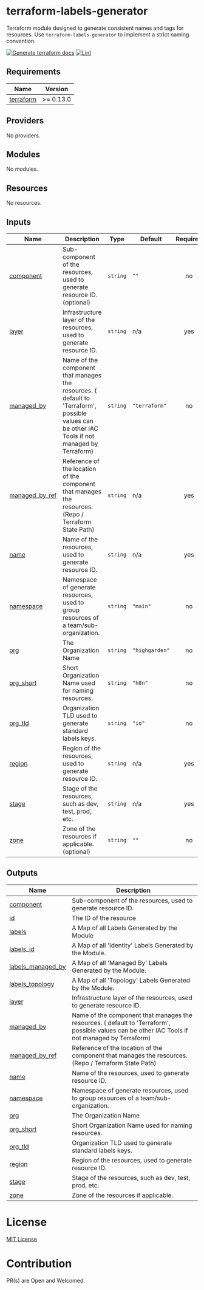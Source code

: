 
# terraform-labels-generator

Terraform module designed to generate consistent names and tags for resources. Use `terraform-labels-generator` to implement a strict naming convention.

[![Generate terraform docs](https://github.com/highgarden-io/terraform-labels-standard/actions/workflows/documentation.yaml/badge.svg)](https://github.com/highgarden-io/terraform-labels-standard/actions/workflows/documentation.yaml) [![Lint](https://github.com/highgarden-io/terraform-labels-standard/actions/workflows/lint.yaml/badge.svg)](https://github.com/highgarden-io/terraform-labels-standard/actions/workflows/lint.yaml)

<!-- BEGIN_TF_DOCS -->
## Requirements

| Name | Version |
|------|---------|
| <a name="requirement_terraform"></a> [terraform](#requirement\_terraform) | >= 0.13.0 |

## Providers

No providers.

## Modules

No modules.

## Resources

No resources.

## Inputs

| Name | Description | Type | Default | Required |
|------|-------------|------|---------|:--------:|
| <a name="input_component"></a> [component](#input\_component) | Sub-component of the resources, used to generate resource ID. (optional) | `string` | `""` | no |
| <a name="input_layer"></a> [layer](#input\_layer) | Infrastructure layer of the resources, used to generate resource ID. | `string` | n/a | yes |
| <a name="input_managed_by"></a> [managed\_by](#input\_managed\_by) | Name of the component that manages the resources. ( default to 'Terraform', possible values can be other IAC Tools if not managed by Terraform) | `string` | `"terraform"` | no |
| <a name="input_managed_by_ref"></a> [managed\_by\_ref](#input\_managed\_by\_ref) | Reference of the location of the component that manages the resources. (Repo / Terraform State Path) | `string` | n/a | yes |
| <a name="input_name"></a> [name](#input\_name) | Name of the resources, used to generate resource ID. | `string` | n/a | yes |
| <a name="input_namespace"></a> [namespace](#input\_namespace) | Namespace of generate resources, used to group resources of a team/sub-organization. | `string` | `"main"` | no |
| <a name="input_org"></a> [org](#input\_org) | The Organization Name | `string` | `"highgarden"` | no |
| <a name="input_org_short"></a> [org\_short](#input\_org\_short) | Short Organization Name used for naming resources. | `string` | `"h8n"` | no |
| <a name="input_org_tld"></a> [org\_tld](#input\_org\_tld) | Organization TLD used to generate standard labels keys. | `string` | `"io"` | no |
| <a name="input_region"></a> [region](#input\_region) | Region of the resources, used to generate resource ID. | `string` | n/a | yes |
| <a name="input_stage"></a> [stage](#input\_stage) | Stage of the resources, such as dev, test, prod, etc. | `string` | n/a | yes |
| <a name="input_zone"></a> [zone](#input\_zone) | Zone of the resources if applicable. (optional) | `string` | `""` | no |

## Outputs

| Name | Description |
|------|-------------|
| <a name="output_component"></a> [component](#output\_component) | Sub-component of the resources, used to generate resource ID. |
| <a name="output_id"></a> [id](#output\_id) | The ID of the resource |
| <a name="output_labels"></a> [labels](#output\_labels) | A Map of all Labels Generated by the Module |
| <a name="output_labels_id"></a> [labels\_id](#output\_labels\_id) | A Map of all 'Identity' Labels Generated by the Module. |
| <a name="output_labels_managed_by"></a> [labels\_managed\_by](#output\_labels\_managed\_by) | A Map of all 'Managed By' Labels Generated by the Module. |
| <a name="output_labels_topology"></a> [labels\_topology](#output\_labels\_topology) | A Map of all 'Topology' Labels Generated by the Module. |
| <a name="output_layer"></a> [layer](#output\_layer) | Infrastructure layer of the resources, used to generate resource ID. |
| <a name="output_managed_by"></a> [managed\_by](#output\_managed\_by) | Name of the component that manages the resources. ( default to 'Terraform', possible values can be other IAC Tools if not managed by Terraform) |
| <a name="output_managed_by_ref"></a> [managed\_by\_ref](#output\_managed\_by\_ref) | Reference of the location of the component that manages the resources. (Repo / Terraform State Path) |
| <a name="output_name"></a> [name](#output\_name) | Name of the resources, used to generate resource ID. |
| <a name="output_namespace"></a> [namespace](#output\_namespace) | Namespace of generate resources, used to group resources of a team/sub-organization. |
| <a name="output_org"></a> [org](#output\_org) | The Organization Name |
| <a name="output_org_short"></a> [org\_short](#output\_org\_short) | Short Organization Name used for naming resources. |
| <a name="output_org_tld"></a> [org\_tld](#output\_org\_tld) | Organization TLD used to generate standard labels keys. |
| <a name="output_region"></a> [region](#output\_region) | Region of the resources, used to generate resource ID. |
| <a name="output_stage"></a> [stage](#output\_stage) | Stage of the resources, such as dev, test, prod, etc. |
| <a name="output_zone"></a> [zone](#output\_zone) | Zone of the resources if applicable. |
<!-- END_TF_DOCS -->

# License
[MIT License](https://raw.githubusercontent.com/highgarden-io/terraform-labels-generator/master/LICENSE)

# Contribution

PR(s) are Open and Welcomed.